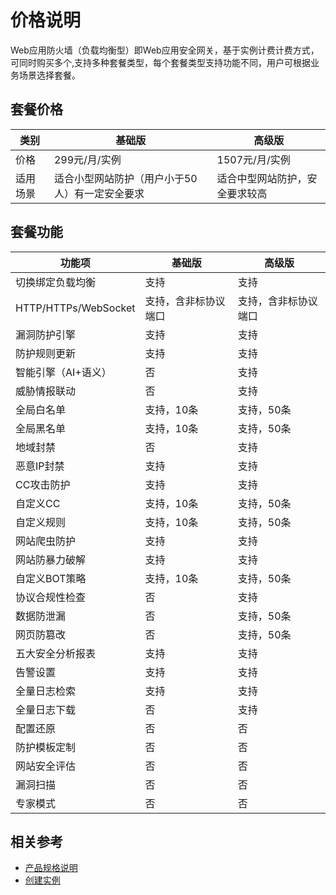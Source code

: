 # 价格说明

Web应用防火墙（负载均衡型）即Web应用安全网关，基于实例计费计费方式，可同时购买多个,支持多种套餐类型，每个套餐类型支持功能不同，用户可根据业务场景选择套餐。

## 套餐价格

| 类别     | 基础版                                           | 高级版                                               |
| -------- | ------------------------------------------------ | ----------------------------------------------------|
| 价格     | 299元/月/实例                                    | 1507元/月/实例                                        |
| 适用场景 | 适合小型网站防护（用户小于50人）有一定安全要求 | 适合中型网站防护，安全要求较高 | 适合大型网站防护，或具有个性化安全定制需求 |


## 套餐功能

|  功能项               | 基础版               | 高级版               | 
| -------------------- | -------------------- | -------------------- |
| 切换绑定负载均衡      |支持                 | 支持                 | 
| HTTP/HTTPs/WebSocket | 支持，含非标协议端口 | 支持，含非标协议端口 |
| 漏洞防护引擎         | 支持                 | 支持                 | 
| 防护规则更新         | 支持                 | 支持                 | 
| 智能引擎（AI+语义）  | 否                   | 支持                 | 
| 威胁情报联动         | 否                   | 支持                 | 
| 全局白名单           | 支持，10条           | 支持，50条           | 
| 全局黑名单           | 支持，10条           | 支持，50条           | 
| 地域封禁             | 否                   | 支持                 | 
| 恶意IP封禁           | 支持                 | 支持                 | 
| CC攻击防护           | 支持                 | 支持                 | 
| 自定义CC             | 支持，10条           | 支持，50条           | 
| 自定义规则           |支持，10条           | 支持，50条           | 
| 网站爬虫防护         | 支持                 | 支持                 |
| 网站防暴力破解       | 支持                 | 支持                 | 
| 自定义BOT策略        | 支持，10条           | 支持，50条           | 
| 协议合规性检查       | 否                   | 支持                 | 
| 数据防泄漏           | 否                   | 支持，50条           | 
| 网页防篡改           | 否                   | 支持，50条           | 
| 五大安全分析报表     | 支持                 | 支持                 | 
| 告警设置             | 支持                 | 支持                 | 
| 全量日志检索         | 支持                 | 支持                 | 
| 全量日志下载         | 否                   | 支持                 | 
| 配置还原             | 否                   | 否                   | 
| 防护模板定制         | 否                   | 否                   | 
| 网站安全评估         | 否                   | 否                   | 
| 漏洞扫描             | 否                   | 否                   | 
| 专家模式             | 否                   | 否                   |

## 相关参考

- [产品规格说明](../Introduction/Specifications.md)
- [创建实例](../Getting-Started/Create-free-trial-instance.md)
